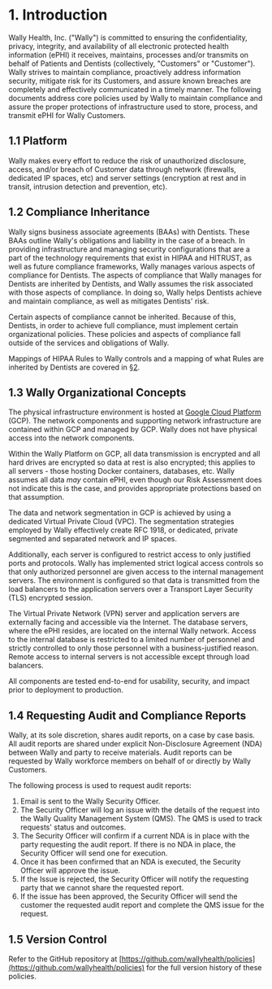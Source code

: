 # 1. Introduction

Wally Health, Inc. ("Wally") is committed to ensuring the confidentiality, privacy, integrity, and availability of all electronic protected health information (ePHI) it receives, maintains, processes and/or transmits on behalf of Patients and Dentists (collectively, "Customers" or "Customer"). Wally strives to maintain compliance, proactively address information security, mitigate risk for its Customers, and assure known breaches are completely and effectively communicated in a timely manner. The following documents address core policies used by Wally to maintain compliance and assure the proper protections of infrastructure used to store, process, and transmit ePHI for Wally Customers.

## 1.1 Platform

Wally makes every effort to reduce the risk of unauthorized disclosure, access, and/or breach of Customer data through network (firewalls, dedicated IP spaces, etc) and server settings (encryption at rest and in transit, intrusion detection and prevention, etc).

## 1.2 Compliance Inheritance

Wally signs business associate agreements (BAAs) with Dentists. These BAAs outline Wally's obligations and liability in the case of a breach. In providing infrastructure and managing security configurations that are a part of the technology requirements that exist in HIPAA and HITRUST, as well as future compliance frameworks, Wally manages various aspects of compliance for Dentists. The aspects of compliance that Wally manages for Dentists are inherited by Dentists, and Wally assumes the risk associated with those aspects of compliance. In doing so, Wally helps Dentists achieve and maintain compliance, as well as mitigates Dentists' risk.

Certain aspects of compliance cannot be inherited. Because of this, Dentists, in order to achieve full compliance, must implement certain organizational policies. These policies and aspects of compliance fall outside of the services and obligations of Wally.

Mappings of HIPAA Rules to Wally controls and a mapping of what Rules are inherited by Dentists are covered in [§2](#2.-hipaa-inheritance).

## 1.3 Wally Organizational Concepts

The physical infrastructure environment is hosted at [Google Cloud Platform](https://cloud.google.com/) (GCP). The network components and supporting network infrastructure are contained within GCP and managed by GCP. Wally does not have physical access into the network components.

Within the Wally Platform on GCP, all data transmission is encrypted and all hard drives are encrypted so data at rest is also encrypted; this applies to all servers - those hosting Docker containers, databases, etc. Wally assumes all data *may* contain ePHI, even though our Risk Assessment does not indicate this is the case, and provides appropriate protections based on that assumption.

The data and network segmentation in GCP is achieved by using a dedicated Virtual Private Cloud (VPC). The segmentation strategies employed by Wally effectively create RFC 1918, or dedicated, private segmented and separated network and IP spaces.

Additionally, each server is configured to restrict access to only justified ports and protocols. Wally has implemented strict logical access controls so that only authorized personnel are given access to the internal management servers. The environment is configured so that data is transmitted from the load balancers to the application servers over a Transport Layer Security (TLS) encrypted session.

The Virtual Private Network (VPN) server and application servers are externally facing and accessible via the Internet. The database servers, where the ePHI resides, are located on the internal Wally network. Access to the internal database is restricted to a limited number of personnel and strictly controlled to only those personnel with a business-justified reason. Remote access to internal servers is not accessible except through load balancers.

All components are tested end-to-end for usability, security, and impact prior to deployment to production.

## 1.4 Requesting Audit and Compliance Reports

Wally, at its sole discretion, shares audit reports, on a case by case basis. All audit reports are shared under explicit Non-Disclosure Agreement (NDA) between Wally and party to receive materials. Audit reports can be requested by Wally workforce members on behalf of or directly by Wally Customers.

The following process is used to request audit reports:

1. Email is sent to the Wally Security Officer.
2. The Security Officer will log an issue with the details of the request into the Wally Quality Management System (QMS). The QMS is used to track requests' status and outcomes.
3. The Security Officer will confirm if a current NDA is in place with the party requesting the audit report. If there is no NDA in place, the Security Officer will send one for execution.
4. Once it has been confirmed that an NDA is executed, the Security Officer will approve the issue.
5. If the Issue is rejected, the Security Officer will notify the requesting party that we cannot share the requested report.
6. If the issue has been approved, the Security Officer will send the customer the requested audit report and complete the QMS issue for the request.

## 1.5 Version Control

Refer to the GitHub repository at [https://github.com/wallyhealth/policies](https://github.com/wallyhealth/policies) for the full version history of these policies.
